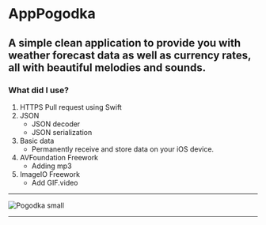 #  AppPogodka

## A simple clean application to provide you with weather forecast data as well as currency rates, all with beautiful melodies and sounds.


### What did I use?

1. HTTPS Pull request using Swift
2. JSON
    * JSON decoder
    * JSON serialization
3. Basic data
    * Permanently receive and store data on your iOS device.
4. AVFoundation Freework
    * Adding mp3
5. ImageIO Freework
    * Add GIF.video

___

![Pogodka small](https://user-images.githubusercontent.com/80987789/150295437-693c059d-46f4-4eb4-80f1-eddca3a60527.png)


___



